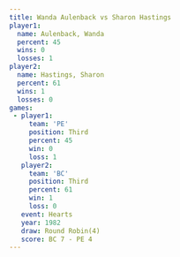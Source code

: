 ```yaml
---
title: Wanda Aulenback vs Sharon Hastings
player1:                
  name: Aulenback, Wanda
  percent: 45           
  wins: 0               
  losses: 1             
player2:                
  name: Hastings, Sharon
  percent: 61           
  wins: 1               
  losses: 0             
games:
 - player1:         
     team: 'PE'     
     position: Third
     percent: 45    
     win: 0         
     loss: 1        
   player2:         
     team: 'BC'     
     position: Third
     percent: 61    
     win: 1         
     loss: 0        
   event: Hearts       
   year: 1982          
   draw: Round Robin(4)
   score: BC 7 - PE 4  
---
```

